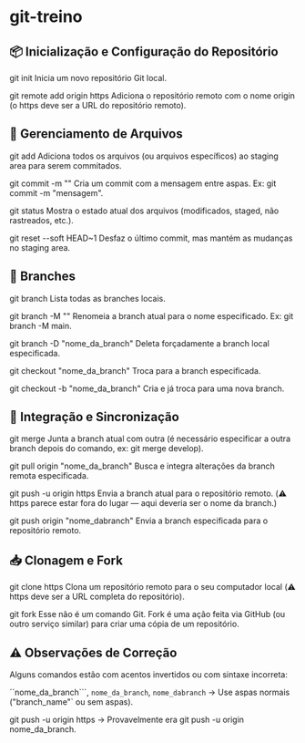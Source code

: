 # git-treino

## 📦 Inicialização e Configuração do Repositório
git init
Inicia um novo repositório Git local.

git remote add origin https
Adiciona o repositório remoto com o nome origin (o https deve ser a URL do repositório remoto).

## 📁 Gerenciamento de Arquivos
git add
Adiciona todos os arquivos (ou arquivos específicos) ao staging area para serem commitados.

git commit -m ""
Cria um commit com a mensagem entre aspas. Ex: git commit -m "mensagem".

git status
Mostra o estado atual dos arquivos (modificados, staged, não rastreados, etc.).

git reset --soft HEAD~1
Desfaz o último commit, mas mantém as mudanças no staging area.

## 🌱 Branches
git branch
Lista todas as branches locais.

git branch -M ""
Renomeia a branch atual para o nome especificado. Ex: git branch -M main.

git branch -D "nome_da_branch"
Deleta forçadamente a branch local especificada.

git checkout "nome_da_branch"
Troca para a branch especificada.

git checkout -b "nome_da_branch"
Cria e já troca para uma nova branch.

## 🔀 Integração e Sincronização
git merge
Junta a branch atual com outra (é necessário especificar a outra branch depois do comando, ex: git merge develop).

git pull origin "nome_da_branch"
Busca e integra alterações da branch remota especificada.

git push -u origin https
Envia a branch atual para o repositório remoto. (⚠️ https parece estar fora do lugar — aqui deveria ser o nome da branch.)

git push origin "nome_dabranch"
Envia a branch especificada para o repositório remoto.

## 📥 Clonagem e Fork
git clone https
Clona um repositório remoto para o seu computador local (⚠️ https deve ser a URL completa do repositório).

git fork
Esse não é um comando Git. Fork é uma ação feita via GitHub (ou outro serviço similar) para criar uma cópia de um repositório.

## ⚠️ Observações de Correção
Alguns comandos estão com acentos invertidos ou com sintaxe incorreta:

´´nome_da_branch```, ``nome_da_branch``, ``nome_dabranch`` → Use aspas normais ("branch_name"` ou sem aspas).

git push -u origin https → Provavelmente era git push -u origin nome_da_branch.